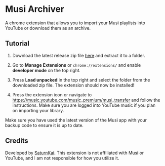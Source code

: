 # Musi Archiver

A chrome extension that allows you to import your Musi playlists into YouTube or download them as an archive.

## Tutorial

1. Download the latest release zip file [here](https://github.com/SaturnKai/MusiArchiver/releases) and extract it to a folder.

2. Go to **Manage Extensions** or `chrome://extensions/` and enable **developer mode** on the top right.

3. Press **Load unpacked** in the top right and select the folder from the downloaded zip file. The extension should now be installed!

4. Press the extension icon or navigate to https://music.youtube.com/music_premium/musi_transfer and follow the instructions. Make sure you are logged into YouTube music if you plan on importing your library.

Make sure you have used the latest version of the Musi app with your backup code to ensure it is up to date.

## Credits

Developed by [SaturnKai](https://saturnkai.dev/). This extension is not affiliated with Musi or YouTube, and I am not responsible for how you utilize it.
